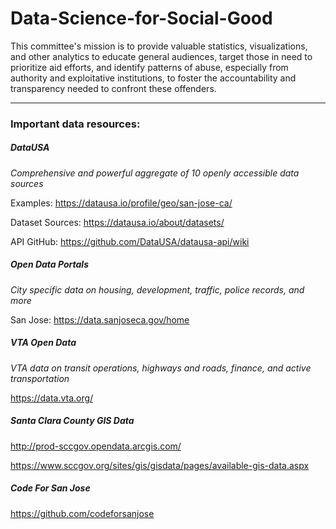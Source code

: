 # Data-Science-for-Social-Good

This committee's mission is to provide valuable statistics, visualizations, and other analytics to educate general audiences, target those in need to prioritize aid efforts, and identify patterns of abuse, especially from authority and exploitative institutions, to foster the accountability and transparency needed to confront these offenders.

---

### Important data resources:

##### DataUSA
_Comprehensive and powerful aggregate of 10 openly accessible data sources_

Examples: https://datausa.io/profile/geo/san-jose-ca/

Dataset Sources: https://datausa.io/about/datasets/

API GitHub: https://github.com/DataUSA/datausa-api/wiki

##### Open Data Portals
_City specific data on housing, development, traffic, police records, and more_

San Jose: https://data.sanjoseca.gov/home

##### VTA Open Data
_VTA data on transit operations, highways and roads, finance, and active transportation_

https://data.vta.org/

##### Santa Clara County GIS Data
http://prod-sccgov.opendata.arcgis.com/

https://www.sccgov.org/sites/gis/gisdata/pages/available-gis-data.aspx

##### Code For San Jose
https://github.com/codeforsanjose
